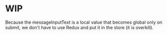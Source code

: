 # WIP

Because the messageInputText is a local value that becomes global only on submit, we don't have to use Redux and put it in the store (it is overkill).
